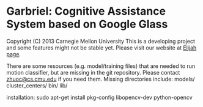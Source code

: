 Garbriel: Cognitive Assistance System based on Google Glass
========================================================
Copyright (C) 2013 Carnegie Mellon University
This is a developing project and some features might not be stable yet.
Please visit our website at [Elijah page](http://elijah.cs.cmu.edu/).


There are some resources (e.g. model/training files) that are needed to run motion classifier, but are missing in the git repository.
Please contact zhuoc@cs.cmu.edu if you need them.
Missing directories include:
models/
cluster\_centers/
bin/
lib/

installation:
sudo apt-get install pkg-config libopencv-dev python-opencv
